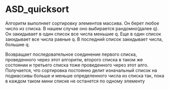 # ASD_quicksort
Алгоритм выполняет сортировку элементов массива. Он берет любое число из списка. В нашем случае оно выбирается рандомно(далее q). Он закидывает в один список все числа меньшие q. Еще в один список закидывает все числа равные q. В последний список закидывает числа, большие q. 

Возвращает последовательное соединение первого списка, проведенного через этот алгоритм, второго списка в таком же состоянии и третьего списка тоже проведенного через этот алго. Получается, что сортировка постоянно делит изначальный список на подмассивы больше и меньше определенного числа из списка так, пока в каждом таком мини списке не останется по одному элементу
